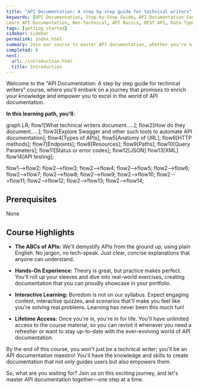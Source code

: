 ```yaml
---
title: "API Documentation: A step by step guide for technical writers"
keywords: [API Documentation, Step-by-Step Guide, API Documentation Course
Learn API Documentation, Non-Technical, API Basics, REST API, Data Types in API, API Authentication, JSON and XML in Documentation, API Documentation Tools, Hands-On Exercises, Lifetime Access, Technical Writing Skills, Master API Documentation, Complete API Reference Documentation, Documentation Best Practices, technical writer, API tutorial, JSON, XML, API reference documentation, API automation, API best practices, API design, API security, API testing, API documentation software]
tags: [getting_started]
sidebar: sidebar
permalink: index.html
summary: Join our course to master API documentation, whether you're a seasoned pro or new to tech. We break it down for non-technical folks too. Gain hands-on experience and interactive learning. By the end, you'll be an API documentation expert. Enroll now and empower your technical writing skills!
completed: 0
next:
  url: /introduction.html
  title: Introduction
---
```


Welcome to the "API Documentation: A step by step guide for technical writers" course, where you'll embark on a journey that promises to enrich your knowledge and empower you to excel in the world of API documentation. 

**In this learning path, you'll:**

<div class="mermaid">
  graph LR;  
  flow1[What technical writers document.....];
  flow2[How do they document.....];
  flow3[Explore Swagger and other such tools to automate API documentation];
  flow4[Types of APIs];
  flow5[Anatomy of URL];
  flow6[HTTP methods];
  flow7[Endpoints];
  flow8[Resources];
  flow9[Paths];
  flow10[Query Parameters];
  flow11[Status or error codes];
  flow12[JSON]
  flow13[XML]
  flow14[API testing];

  flow1-->flow2;
  flow2-->flow3;
  flow2-->flow4;
  flow2-->flow5;
  flow2-->flow6;
  flow2-->flow7;
  flow2-->flow8;
  flow2-->flow9;
  flow2-->flow10;
  flow2-->flow11;
  flow2-->flow12;
  flow2-->flow13;
  flow2-->flow14;
</div>

## Prerequisites
None

## Course Highlights

* **The ABCs of APIs:** We'll demystify APIs from the ground up, using plain English. No jargon, no tech-speak. Just clear, concise explanations that anyone can understand.

* **Hands-On Experience:** Theory is great, but practice makes perfect. You'll roll up your sleeves and dive into real-world exercises, creating documentation that you can proudly showcase in your portfolio.

* **Interactive Learning:** Boredom is not on our syllabus. Expect engaging content, interactive quizzes, and scenarios that'll make you feel like you're solving real problems. Learning has never been this much fun!

* **Lifetime Access:** Once you're in, you're in for life. You'll have unlimited access to the course material, so you can revisit it whenever you need a refresher or want to stay up-to-date with the ever-evolving world of API documentation.

By the end of this course, you won't just be a technical writer; you'll be an API documentation maestro! You'll have the knowledge and skills to create documentation that not only guides users but also empowers them.

So, what are you waiting for? Join us on this exciting journey, and let's master API documentation together—one step at a time.